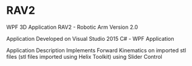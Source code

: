 # RAV2
WPF 3D Application
RAV2 - Robotic Arm Version 2.0

Application Developed on Visual Studio 2015
C# - WPF Application

Application Description
Implements Forward Kinematics on imported stl files (stl files imported using Helix Toolkit)
using Slider Control


